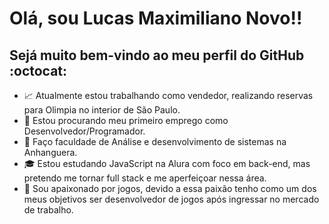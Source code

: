 # Olá, sou Lucas Maximiliano Novo!! 
## Sejá muito bem-vindo ao meu perfil do GitHub :octocat:

- :chart_with_upwards_trend: Atualmente estou trabalhando como vendedor, realizando reservas para Olimpia no interior de São Paulo.
- :mag_right: Estou procurando meu primeiro emprego como Desenvolvedor/Programador.
- :book: Faço faculdade de Análise e desenvolvimento de sistemas na Anhanguera.
- :mortar_board: Estou estudando JavaScript na Alura com foco em back-end, mas pretendo me tornar full stack e me aperfeiçoar nessa área.
- :space_invader: Sou apaixonado por jogos, devido a essa paixão tenho como um dos meus objetivos ser desenvolvedor de jogos após ingressar no mercado de trabalho.
